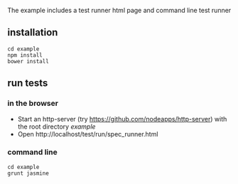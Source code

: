 The example includes a test runner html page and command line test runner

## installation
    cd example
    npm install
    bower install

## run tests
### in the browser
* Start an http-server (try https://github.com/nodeapps/http-server) with the root directory *example*
* Open http://localhost/test/run/spec_runner.html

### command line
    cd example
    grunt jasmine
